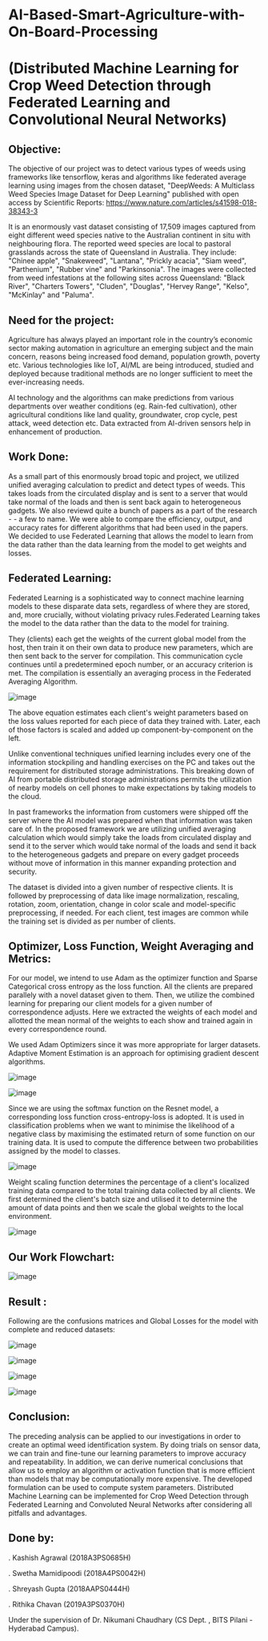 # AI-Based-Smart-Agriculture-with-On-Board-Processing
# (Distributed Machine Learning for Crop Weed Detection through Federated Learning and Convolutional Neural Networks)
## Objective:

The objective of our project was to detect various types of weeds using frameworks like tensorflow, keras and algorithms like federated average learning using images from the chosen dataset, "DeepWeeds: A Multiclass Weed Species Image Dataset for Deep Learning" published with open access by Scientific Reports: 
https://www.nature.com/articles/s41598-018-38343-3  

It is an enormously vast dataset consisting of 17,509 images captured from eight different weed species native to the Australian continent in situ with neighbouring flora. The reported weed species are local to pastoral grasslands across the state of Queensland in Australia. They include: "Chinee apple", "Snakeweed", "Lantana", "Prickly acacia", "Siam weed", "Parthenium", "Rubber vine" and "Parkinsonia". The images were collected from weed infestations at the following sites across Queensland: "Black River", "Charters Towers", "Cluden", "Douglas", "Hervey Range", "Kelso", "McKinlay" and "Paluma".

## Need for the project:

Agriculture has always played an important role in the country’s economic sector making automation in agriculture an emerging subject and the main concern, reasons
being increased food demand, population growth, poverty etc. Various technologies like IoT, AI/ML are being introduced, studied and deployed because traditional methods
are no longer sufficient to meet the ever-increasing needs.
 
AI technology and the algorithms can make predictions from various departments over weather conditions (eg. Rain-fed cultivation), other agricultural conditions like land quality, groundwater, crop cycle, pest attack, weed detection etc. Data extracted from AI-driven sensors help in enhancement of production.  

## Work Done:

As a small part of this enormously broad topic and project, we utilized unified averaging calculation to predict and detect types of weeds. This takes loads from the circulated display and is sent to a server that would take normal of the loads and then is sent back again to heterogeneous gadgets. We also reviewd quite a bunch of papers as a part of the research -  - a few to name. We were able to compare the efficiency, output, and accuracy rates for different algorithms that had been used in the papers. 
We decided to use Federated Learning that allows the model to learn from the data rather than the data learning from the model to get weights and losses.

## Federated Learning:
Federated Learning is a sophisticated way to connect machine learning models to these disparate data sets, regardless of where they are stored, and, more crucially,
without violating privacy rules.Federated Learning takes the model to the data rather than the data to the model for training. 

They (clients) each get the weights of the current global model from the host, then train it on their own data to produce new parameters, which are then sent back to the server for compilation. This communication cycle continues until a predetermined epoch number, or an accuracy criterion is met. The compilation is essentially an averaging process in the Federated Averaging Algorithm. 

![image](https://user-images.githubusercontent.com/91736056/176937589-78da6e24-8320-4566-af34-6254193ea7d8.png)

The above equation estimates each client's weight parameters based on the loss values reported for each piece of data they trained with. Later, each of those factors is scaled and added up component-by-component on the left. 

Unlike conventional techniques unified learning includes every one of the information stockpiling and handling exercises on the PC and takes out the
requirement for distributed storage administrations. This breaking down of AI from portable distributed storage administrations permits the utilization of nearby models on cell phones to make expectations by taking models to the cloud. 

In past frameworks the information from customers were shipped off the server where
the AI model was prepared when that information was taken care of. In the proposed framework we are utilizing unified averaging calculation which would simply take the
loads from circulated display and send it to the server which would take normal of the loads and send it back to the heterogeneous gadgets and prepare on every gadget
proceeds without move of information in this manner expanding protection and security.

The dataset is divided into a given number of respective clients. It is followed by preprocessing of data like image normalization, rescaling, rotation, zoom, orientation, change in color scale and model-specific preprocessing, if needed. For each client, test images are common while the training set is divided as per number of clients. 

## Optimizer, Loss Function, Weight Averaging and Metrics:

For our model, we intend to use Adam as the optimizer function and Sparse Categorical cross entropy as the loss function. All the clients are prepared parallely with a novel dataset given to them. Then, we utilize the combined learning for preparing our client models for a given number of correspondence adjusts. Here we extracted the weights of each model and allotted the mean normal of the weights to each show and trained again in every correspondence round.

We used Adam Optimizers since it was more appropriate for larger datasets. Adaptive Moment Estimation is an approach for optimising gradient descent algorithms.

![image](https://user-images.githubusercontent.com/91736056/176939083-d6b7b622-d1c3-45fc-b8f2-7dda922e3c82.png)

![image](https://user-images.githubusercontent.com/91736056/176939108-56550d64-f8aa-4f8f-accf-6bde02dfa4fe.png)

Since we are using the softmax function on the Resnet model, a corresponding loss function cross-entropy-loss is adopted. It is used in classification problems when we
want to minimise the likelihood of a negative class by maximising the estimated return of some function on our training data. It is used to compute the difference between two probabilities assigned by the model to classes.

![image](https://user-images.githubusercontent.com/91736056/176939173-1b8b53e7-902b-48a5-a394-717f1047a57e.png)

Weight scaling function determines the percentage of a client's localized training data compared to the total training data collected by all clients. We first determined the client's batch size and utilised it to determine the amount of data points and then we scale the global weights to the local environment. 

![image](https://user-images.githubusercontent.com/91736056/176939314-7e6870c0-9e98-4073-ba3e-52b4f6fc65f2.png)


## Our Work Flowchart:

![image](https://user-images.githubusercontent.com/91736056/176938244-20f45eea-b8ed-4358-bfe2-43722eb999be.png)

## Result :

Following are the confusions matrices and Global Losses for the model with complete and reduced datasets: 

![image](https://user-images.githubusercontent.com/91736056/176938610-f8761d4f-b999-4374-bd55-e5b5174a1089.png)

![image](https://user-images.githubusercontent.com/91736056/176938656-7ba0fcc3-98aa-408f-9f3f-75e0b2f7f652.png)

![image](https://user-images.githubusercontent.com/91736056/176938696-89c21b76-063d-461e-9905-087c9dc42fec.png)

![image](https://user-images.githubusercontent.com/91736056/176938717-cd2c3652-7b21-4a73-ba61-8604a2f60058.png)


## Conclusion:
The preceding analysis can be applied to our investigations in order to create an optimal weed identification system. By doing trials on sensor data, we can train and
fine-tune our learning parameters to improve accuracy and repeatability. In addition, we can derive numerical conclusions that allow us to employ an algorithm or activation function that is more efficient than models that may be computationally more expensive. The developed formulation can be used to compute system parameters. Distributed Machine Learning can be implemented for Crop Weed Detection through Federated Learning and Convoluted Neural Networks after considering all pitfalls and advantages.

## Done by:
. Kashish Agrawal (2018A3PS0685H) 

. Swetha Mamidipoodi (2018A4PS0042H) 

. Shreyash Gupta (2018AAPS0444H)

. Rithika Chavan (2019A3PS0370H)

Under the supervision of Dr. Nikumani Chaudhary (CS Dept. , BITS Pilani - Hyderabad Campus).







